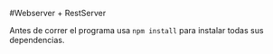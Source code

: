 #Webserver + RestServer

Antes de correr el programa usa ``` npm install ``` para instalar todas sus dependencias.